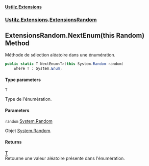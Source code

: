 #### [Ustilz.Extensions](index.md 'index')
### [Ustilz.Extensions](Ustilz.Extensions.md 'Ustilz.Extensions').[ExtensionsRandom](Ustilz.Extensions.ExtensionsRandom.md 'Ustilz.Extensions.ExtensionsRandom')

## ExtensionsRandom.NextEnum<T>(this Random) Method

Méthode de sélection aléatoire dans une énumération.

```csharp
public static T NextEnum<T>(this System.Random random)
    where T : System.Enum;
```
#### Type parameters

<a name='Ustilz.Extensions.ExtensionsRandom.NextEnum_T_(thisSystem.Random).T'></a>

`T`

Type de l'énumération.
#### Parameters

<a name='Ustilz.Extensions.ExtensionsRandom.NextEnum_T_(thisSystem.Random).random'></a>

`random` [System.Random](https://docs.microsoft.com/en-us/dotnet/api/System.Random 'System.Random')

Objet [System.Random](https://docs.microsoft.com/en-us/dotnet/api/System.Random 'System.Random').

#### Returns
[T](Ustilz.Extensions.ExtensionsRandom.NextEnum_T_(thisSystem.Random).md#Ustilz.Extensions.ExtensionsRandom.NextEnum_T_(thisSystem.Random).T 'Ustilz.Extensions.ExtensionsRandom.NextEnum<T>(this System.Random).T')  
Retourne une valeur aléatoire présente dans l'énumération.